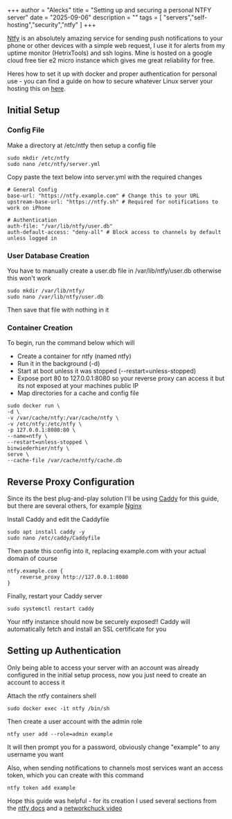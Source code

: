 +++
author = "Alecks"
title = "Setting up and securing a personal NTFY server"
date = "2025-09-06"
description = ""
tags = [
    "servers","self-hosting","security","ntfy"
]
+++

[Ntfy](https://ntfy.sh) is an absolutely amazing service for sending push notifications to your phone or other devices with a simple web request, I use it for alerts from my uptime monitor (HetrixTools) and ssh logins. Mine is hosted on a google cloud free tier e2 micro instance which gives me great reliability for free.

Heres how to set it up with docker and proper authentication for personal use - you can find a guide on how to secure whatever Linux server your hosting this on [here](/posts/securing-server).

## Initial Setup
### Config File
Make a directory at /etc/ntfy then setup a config file
```
sudo mkdir /etc/ntfy
sudo nano /etc/ntfy/server.yml
```

Copy paste the text below into server.yml with the required changes
```
# General Config
base-url: "https://ntfy.example.com" # Change this to your URL
upstream-base-url: "https://ntfy.sh" # Required for notifications to work on iPhone

# Authentication
auth-file: "/var/lib/ntfy/user.db"
auth-default-access: "deny-all" # Block access to channels by default unless logged in
```



### User Database Creation
You have to manually create a user.db file in /var/lib/ntfy/user.db otherwise this won't work
```
sudo mkdir /var/lib/ntfy/
sudo nano /var/lib/ntfy/user.db
```
Then save that file with nothing in it

### Container Creation

To begin, run the command below which will
- Create a container for ntfy (named ntfy)
- Run it in the background (-d)
- Start at boot unless it was stopped (--restart=unless-stopped)
- Expose port 80 to 127.0.0.1:8080 so your reverse proxy can access it but its not exposed at your machines public IP
- Map directories for a cache and config file
```
sudo docker run \
-d \
-v /var/cache/ntfy:/var/cache/ntfy \
-v /etc/ntfy:/etc/ntfy \
-p 127.0.0.1:8080:80 \
--name=ntfy \
--restart=unless-stopped \
binwiederhier/ntfy \
serve \
--cache-file /var/cache/ntfy/cache.db
```


## Reverse Proxy Configuration

Since its the best plug-and-play solution I'll be using [Caddy](https://caddyserver.com) for this guide, but there are several others, for example [Nginx](https://nginx.org)

Install Caddy and edit the Caddyfile
```
sudo apt install caddy -y
sudo nano /etc/caddy/Caddyfile
```
Then paste this config into it, replacing example.com with your actual domain of course
```
ntfy.example.com {
    reverse_proxy http://127.0.0.1:8080
}
```
Finally, restart your Caddy server
```
sudo systemctl restart caddy
```
Your ntfy instance should now be securely exposed!! Caddy will automatically fetch and install an SSL certificate for you

## Setting up Authentication

Only being able to access your server with an account was already configured in the initial setup process, now you just need to create an account to access it

Attach the ntfy containers shell
```
sudo docker exec -it ntfy /bin/sh
```

Then create a user account with the admin role
```
ntfy user add --role=admin example
```
It will then prompt you for a password, obviously change "example" to any username you want

Also, when sending notifications to channels most services want an access token, which you can create with this command
```
ntfy token add example
```

Hope this guide was helpful - for its creation I used several sections from the [ntfy docs](https://docs.ntfy.sh/) and a [networkchuck video](https://www.youtube.com/watch?v=poDIT2ruQ9M)